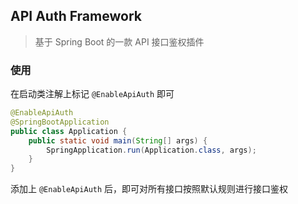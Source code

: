 ## API Auth Framework

> 基于 Spring Boot 的一款 API 接口鉴权插件

### 使用
在启动类注解上标记 `@EnableApiAuth` 即可
```java
@EnableApiAuth
@SpringBootApplication
public class Application {
    public static void main(String[] args) {
        SpringApplication.run(Application.class, args);
    }
}
```
添加上 `@EnableApiAuth` 后，即可对所有接口按照默认规则进行接口鉴权
